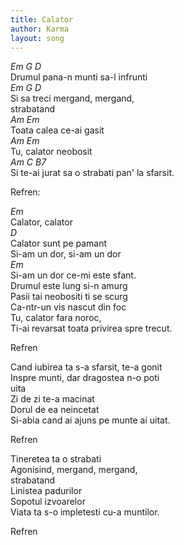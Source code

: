 ```yaml
---
title: Calator
author: Karma
layout: song
---
```



*Em G D*  
Drumul pana-n munti sa-l infrunti  
*Em G D*  
Si sa treci mergand, mergand,  
strabatand  
*Am Em*  
Toata calea ce-ai gasit  
*Am Em*  
Tu, calator neobosit  
*Am C B7*  
Si te-ai jurat sa o strabati pan' la sfarsit.  


Refren:  


*Em*  
Calator, calator  
*D*  
Calator sunt pe pamant  
Si-am un dor, si-am un dor  
*Em*  
Si-am un dor ce-mi este sfant.  
Drumul este lung si-n amurg  
Pasii tai neobositi ti se scurg  
Ca-ntr-un vis nascut din foc  
Tu, calator fara noroc,  
Ti-ai revarsat toata privirea spre trecut.  


Refren  


Cand iubirea ta s-a sfarsit, te-a gonit  
Inspre munti, dar dragostea n-o poti  
uita  
Zi de zi te-a macinat  
Dorul de ea neincetat  
Si-abia cand ai ajuns pe munte ai uitat.  


Refren  


Tineretea ta o strabati  
Agonisind, mergand, mergand,  
strabatand  
Linistea padurilor  
Sopotul izvoarelor  
Viata ta s-o impletesti cu-a muntilor.  


Refren  
